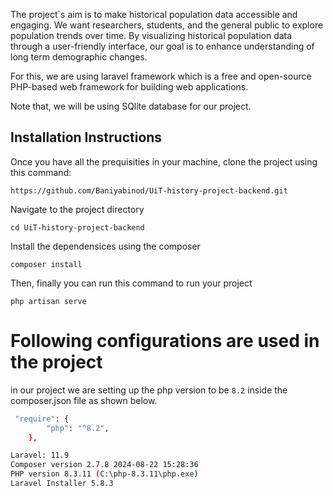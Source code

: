 
The project`s aim is to make historical population data accessible and engaging. We want researchers, students, and the general public to explore population trends over time. By visualizing historical population data through a user-friendly interface, our goal is to enhance understanding of long term demographic changes.

For this, we are using  laravel framework which is a free and open-source PHP-based web framework for building web applications.


Note that, we will be using SQlite database for our project.

## Installation Instructions
Once you have all the prequisities in your machine, clone the project using this command:

`https://github.com/Baniyabinod/UiT-history-project-backend.git`

Navigate to the project directory 

`cd UiT-history-project-backend`

Install the dependensices using the composer

`composer install`

Then, finally you can run this command to run your project

`php artisan serve`


































# Following configurations are used in the project
in our project we are setting up the php version to be `8.2` inside the composer.json file as shown below.
````bash
 "require": {
        "php": "^8.2",
    },
````

````bash
Laravel: 11.9
Composer version 2.7.8 2024-08-22 15:28:36
PHP version 8.3.11 (C:\php-8.3.11\php.exe)
Laravel Installer 5.8.3

````


